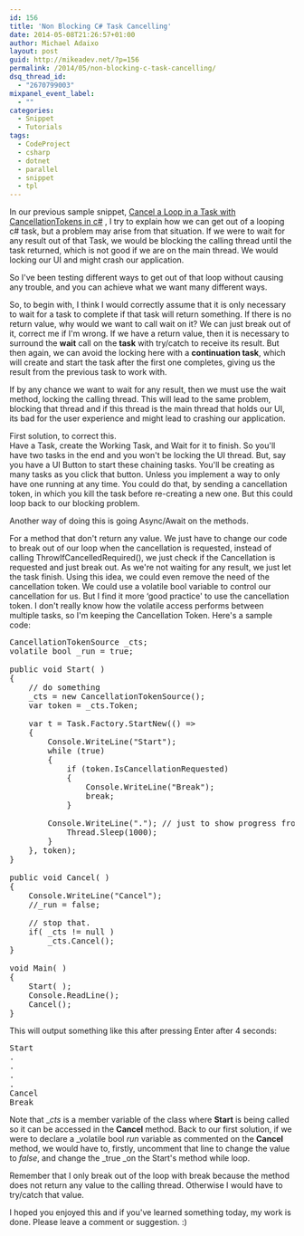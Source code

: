 ```yaml
---
id: 156
title: 'Non Blocking C# Task Cancelling'
date: 2014-05-08T21:26:57+01:00
author: Michael Adaixo
layout: post
guid: http://mikeadev.net/?p=156
permalink: /2014/05/non-blocking-c-task-cancelling/
dsq_thread_id:
  - "2670799003"
mixpanel_event_label:
  - ""
categories:
  - Snippet
  - Tutorials
tags:
  - CodeProject
  - csharp
  - dotnet
  - parallel
  - snippet
  - tpl
---
```

In our previous sample snippet, [Cancel a Loop in a Task with CancellationTokens in c#](http://mikeadev.net/2014/03/cancel-a-loop-in-a-task-with-cancellationtokens-in-csharp/ "Cancel a Loop in a Task with CancellationTokens in C#")&nbsp;, I try to explain how we can get out of a looping c# task, but a problem may arise from that situation. If we were to wait for any result out of that Task, we would be blocking the calling thread until the task returned, which is not good if we are on the main thread. We would locking our UI and might crash our application.

So I've been testing different ways to&nbsp;get out of that loop without causing any trouble, and you can achieve what we want many different ways.

So, to begin with, I think I would correctly assume that it is only necessary to wait for a task to complete if that task will return something. If there is no return value, why would we want to call wait on it? We can just break out of it, correct me if I'm wrong. If we have a return value, then it is necessary to surround the **wait** call on the **task** with try/catch to receive its result. But then again, we can avoid the locking here with a **continuation task**, which will create and start the task after the first one completes, giving us the result from the previous task to work with.

<!--more-->

If by any chance we want to wait for any result, then we must use the wait method, locking the calling thread. This will lead to the same problem, blocking that thread and if this thread is the main thread that holds our UI, its bad for the user experience and might lead to crashing our application.

First solution, to correct this.  
Have a Task, create the Working Task, and Wait for it to finish. So you'll have two tasks in the end and you won't be locking the UI thread. But, say you have a UI Button to start these chaining tasks. You'll be creating as many tasks as you click that button. Unless you implement a way to only have one running at any time. You could do that, by sending a cancellation token, in which you kill the task before re-creating a new one. But this could loop back to our blocking problem.

Another way of doing this is going Async/Await on the methods.

For a method that don't return any value. We just have to change our code to break out of our loop when the cancellation is requested, instead of calling ThrowIfCancelledRequired(), we just check if the Cancellation is requested and just break out. As we're not waiting for any result, we just let the task finish.&nbsp;Using this idea, we could even remove the need of the cancellation token. We could use a volatile bool variable to control our cancellation for us. But I find it more &#8216;good practice' to use the cancellation token. I don't really know how the volatile access performs between multiple tasks, so I'm keeping the Cancellation Token. Here's a sample code:

<pre class="EnlighterJSRAW" data-enlighter-language="csharp" data-enlighter-theme="" data-enlighter-highlight="" data-enlighter-linenumbers="" data-enlighter-lineoffset="" data-enlighter-title="" data-enlighter-group="">CancellationTokenSource _cts;
volatile bool _run = true;

public void Start( )
{
    // do something
    _cts = new CancellationTokenSource();
    var token = _cts.Token;
 
    var t = Task.Factory.StartNew(() =&gt;
    {
        Console.WriteLine("Start");
        while (true)
        {
            if (token.IsCancellationRequested)
            {
                Console.WriteLine("Break");
                break;
            }
 			
	    Console.WriteLine("."); // just to show progress from task.
            Thread.Sleep(1000);
        }
    }, token);
}

public void Cancel( )
{
    Console.WriteLine("Cancel");
    //_run = false;
 
    // stop that.
    if( _cts != null )
        _cts.Cancel();
}

void Main( )
{
    Start( );
	Console.ReadLine();
	Cancel();
}
</pre>

This will output something like this after pressing Enter after 4 seconds:

<pre class="wp-block-preformatted lang:c# decode:true">Start
.
.
.
.
Cancel
Break</pre>

Note that __cts_ is a member variable of the class where **Start** is being called so it can be accessed in the **Cancel** method. Back to our first solution, if we were to declare a _volatile bool _run_ variable as commented on the **Cancel** method, we would have to, firstly, uncomment that line to change the value to _false_, and change the&nbsp;_true&nbsp;_on the Start's method while loop.

Remember that I only break out of the loop with break because the method does not return any value to the calling thread. Otherwise I would have to try/catch that value.

I hoped you enjoyed this and if you've learned something today, my work is done. Please leave a comment or suggestion. :)
